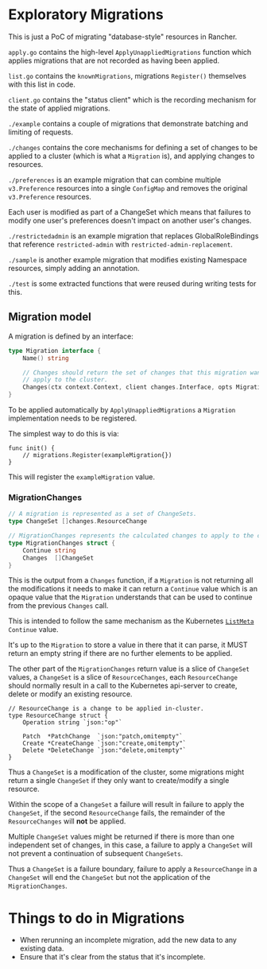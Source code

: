Exploratory Migrations
======================

This is just a PoC of migrating "database-style" resources in Rancher.

`apply.go` contains the high-level `ApplyUnappliedMigrations` function which applies
migrations that are not recorded as having been applied.

`list.go` contains the `knownMigrations`,  migrations `Register()` themselves
with this list in code.

`client.go` contains the "status client" which is the recording mechanism for
the state of applied migrations.

`./example` contains a couple of migrations that demonstrate batching and
limiting of requests.

`./changes` contains the core mechanisms for defining a set of changes to be
applied to a cluster (which is what a `Migration` is), and applying changes to
resources.

`./preferences` is an example migration that can combine multiple
`v3.Preference` resources into a single `ConfigMap` and removes the original
`v3.Preference` resources.

Each user is modified as part of a ChangeSet which means that failures to modify
one user's preferences doesn't impact on another user's changes.

`./restrictedadmin` is an example migration that replaces GlobalRoleBindings
that reference `restricted-admin` with `restricted-admin-replacement`.

`./sample` is another example migration that modifies existing Namespace
resources, simply adding an annotation.

`./test` is some extracted functions that were reused during writing tests for
this.

## Migration model

A migration is defined by an interface:

```go
type Migration interface {
	Name() string

	// Changes should return the set of changes that this migration wants to
	// apply to the cluster.
	Changes(ctx context.Context, client changes.Interface, opts MigrationOptions) (*MigrationChanges, error)
}
```

To be applied automatically by `ApplyUnappliedMigrations` a `Migration` implementation needs to be registered.

The simplest way to do this is via:

```
func init() {
	// migrations.Register(exampleMigration{})
}
```

This will register the `exampleMigration` value.

### MigrationChanges

```go
// A migration is represented as a set of ChangeSets.
type ChangeSet []changes.ResourceChange

// MigrationChanges represents the calculated changes to apply to the cluster.
type MigrationChanges struct {
	Continue string
	Changes  []ChangeSet
}

```

This is the output from a `Changes` function, if a `Migration` is not returning all the modifications it needs to make it can return a `Continue` value which is an opaque value that the `Migration` understands that can be used to continue from the previous `Changes` call.

This is intended to follow the same mechanism as the Kubernetes [`ListMeta`](https://pkg.go.dev/k8s.io/apimachinery/pkg/apis/meta/v1#ListMeta) `Continue` value.

It's up to the `Migration` to store a value in there that it can parse, it MUST return an empty string if there are no further elements to be applied.

The other part of the `MigrationChanges` return value is a slice of `ChangeSet` values, a `ChangeSet` is a slice of `ResourceChanges`, each `ResourceChange` should normally result in a call to the Kubernetes api-server to create, delete or modify an existing resource.

```
// ResourceChange is a change to be applied in-cluster.
type ResourceChange struct {
	Operation string `json:"op"`

	Patch  *PatchChange  `json:"patch,omitempty"`
	Create *CreateChange `json:"create,omitempty"`
	Delete *DeleteChange `json:"delete,omitempty"`
}
```

Thus a `ChangeSet` is a modification of the cluster, some migrations might return a single `ChangeSet` if they only want to create/modify a single resource.

Within the scope of a `ChangeSet` a failure will result in failure to apply the `ChangeSet`, if the second `ResourceChange` fails, the remainder of the `ResourceChanges` will **not** be applied.

Multiple `ChangeSet` values might be returned if there is more than one independent set of changes, in this case, a failure to apply a `ChangeSet` will not prevent a continuation of subsequent `ChangeSets`.

Thus a `ChangeSet` is a failure boundary, failure to apply a `ResourceChange` in a `ChangeSet` will end the `ChangeSet` but not the application of the `MigrationChanges`.

# Things to do in Migrations

* When rerunning an incomplete migration, add the new data to any existing data.
* Ensure that it's clear from the status that it's incomplete.
